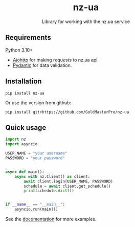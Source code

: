 <h1 align="center">nz-ua</h1>
<p align="center">Library for working with the nz.ua service</p>

## Requirements
Python 3.10+
* [Aiohttp](https://github.com/aio-libs/aiohttp) for making requests to nz.ua api.
* [Pydantic](https://github.com/pydantic/pydantic) for data validation.
## Installation
```console
pip install nz-ua
```
Or use the version from github:
```console
pip install git+https://github.com/GoldMasterPro/nz-ua
```
## Quick usage
```python
import nz
import asyncio

USER_NAME = "your username"
PASSWORD = "your password"


async def main():
    async with nz.Client() as client:
        await client.login(USER_NAME, PASSWORD)
        schedule = await client.get_schedule()
        print(schedule.dict())


if __name__ == "__main__":
    asyncio.run(main())

```
See the [documentation](https://GoldMasterPro.github.io/nz-ua) for more examples.